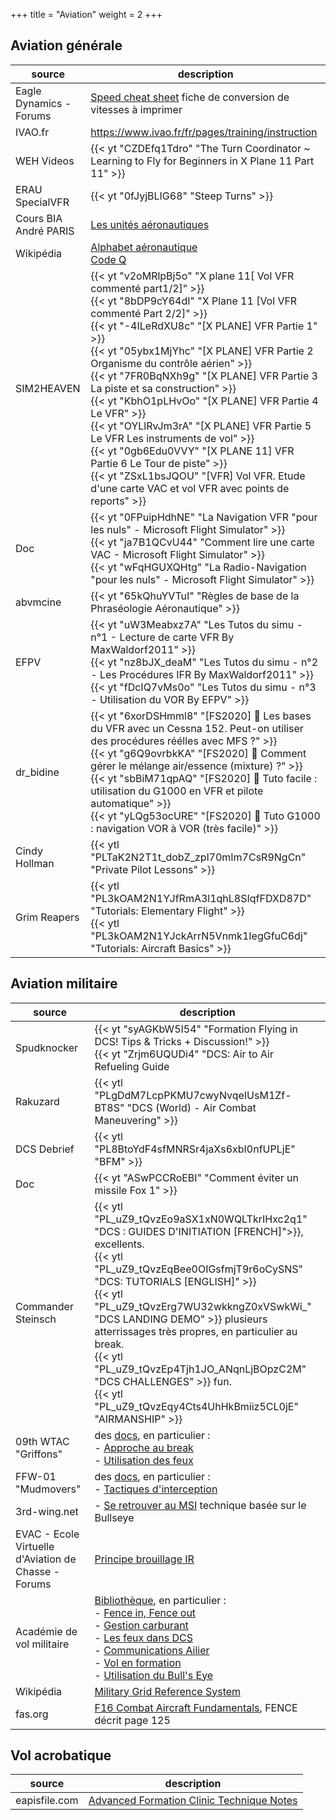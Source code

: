 +++
title = "Aviation"
weight = 2
+++

## Aviation générale
source       | description
------------ | -----------
Eagle Dynamics - Forums | [Speed cheat sheet](https://forums.eagle.ru/showthread.php?t=133980) fiche de conversion de vitesses à imprimer
IVAO.fr | https://www.ivao.fr/fr/pages/training/instruction
WEH Videos   | {{< yt "CZDEfq1Tdro" "The Turn Coordinator ~ Learning to Fly for Beginners in X Plane 11 Part 11" >}}
ERAU SpecialVFR | {{< yt "0fJyjBLIG68" "Steep Turns" >}}
Cours BIA André PARIS | [Les unités aéronautiques](https://www.acriv.org/fichiers/pdf/BIA/04-Navigation-Reglementation-Aeromedecine/Fiche-400-Les_Unites_Aeronautiques.pdf)
Wikipédia | [Alphabet aéronautique](https://fr.vikidia.org/wiki/Alphabet_a%C3%A9ronautique)<br /> [Code Q](https://fr.wikipedia.org/wiki/Code_Q)
SIM2HEAVEN | {{< yt "v2oMRlpBj5o" "X plane 11[ Vol VFR commenté part1/2]" >}}<br />{{< yt "8bDP9cY64dI" "X Plane 11 [Vol VFR commenté Part 2/2]" >}}<br />{{< yt "-4ILeRdXU8c" "[X PLANE] VFR Partie 1" >}}<br />{{< yt "05ybx1MjYhc" "[X PLANE] VFR Partie 2 Organisme du contrôle aérien" >}}<br />{{< yt "7FR0BqNXh9g" "[X PLANE] VFR Partie 3 La piste et sa construction" >}}<br />{{< yt "KbhO1pLHvOo" "[X PLANE] VFR Partie 4 Le VFR" >}}<br />{{< yt "OYLlRvJm3rA" "[X PLANE] VFR Partie 5 Le VFR Les instruments de vol" >}}<br />{{< yt "0gb6Edu0VVY" "[X PLANE 11] VFR Partie 6 Le Tour de piste" >}}<br />{{< yt "ZSxL1bsJQOU" "[VFR] Vol VFR. Etude d'une carte VAC et vol VFR avec points de reports" >}}
Doc | {{< yt "0FPuipHdhNE" "La Navigation VFR "pour les nuls" - Microsoft Flight Simulator" >}}<br />{{< yt "ja7B1QCvU44" "Comment lire une carte VAC - Microsoft Flight Simulator" >}}<br />{{< yt "wFqHGUXQHtg" "La Radio-Navigation "pour les nuls" - Microsoft Flight Simulator" >}}
abvmcine | {{< yt "65kQhuYVTuI" "Règles de base de la Phraséologie Aéronautique" >}}
EFPV | {{< yt "uW3Meabxz7A" "Les Tutos du simu - n°1 - Lecture de carte VFR By MaxWaldorf2011" >}}<br />{{< yt "nz8bJX_deaM" "Les Tutos du simu - n°2 - Les Procédures IFR By MaxWaldorf2011" >}}<br />{{< yt "fDcIQ7vMs0o" "Les Tutos du simu - n°3 - Utilisation du VOR By EFPV" >}}
dr_bidine | {{< yt "6xorDSHmml8" "[FS2020] 🛫 Les bases du VFR avec un Cessna 152. Peut-on utiliser des procédures réélles avec MFS ?" >}}<br />{{< yt "g6Q9ovrbkKA" "[FS2020] 🛫 Comment gérer le mélange air/essence (mixture) ?" >}}<br />{{< yt "sbBiM71qpAQ" "[FS2020] 🛫 Tuto facile : utilisation du G1000 en VFR et pilote automatique" >}}<br />{{< yt "yLQg53ocURE" "[FS2020] 🛫 Tuto G1000 : navigation VOR à VOR (très facile)" >}}
Cindy Hollman | {{< ytl "PLTaK2N2T1t_dobZ_zpl70mIm7CsR9NgCn" "Private Pilot Lessons" >}}
Grim Reapers | {{< ytl "PL3kOAM2N1YJfRmA3l1qhL8SIqfFDXD87D" "Tutorials: Elementary Flight" >}}<br /> {{< ytl "PL3kOAM2N1YJckArrN5Vnmk1IegGfuC6dj" "Tutorials: Aircraft Basics" >}}

## Aviation militaire
source       | description
------------ | -----------
Spudknocker  | {{< yt "syAGKbW5I54" "Formation Flying in DCS! Tips & Tricks + Discussion!" >}}<br /> {{< yt "Zrjm6UQUDi4" "DCS: Air to Air Refueling Guide | The Mental Game | Tips & Tricks" >}}<br />{{< yt "jOB-yVEm3Qg" "DCS World Low Level Penetration & Ridge Crossing Tutorial!" >}}<br />{{< yt "a2F91-RgREM" "SPEED IS LIFE! Tutorial on Surviving DCS World" >}}
Rakuzard     | {{< ytl "PLgDdM7LcpPKMU7cwyNvqeIUsM1Zf-BT8S" "DCS (World) - Air Combat Maneuvering" >}}
DCS Debrief  | {{< ytl "PL8BtoYdF4sfMNRSr4jaXs6xbI0nfUPLjE" "BFM" >}}
Doc          | {{< yt "ASwPCCRoEBI" "Comment éviter un missile Fox 1" >}}
Commander Steinsch | {{< ytl "PL_uZ9_tQvzEo9aSX1xN0WQLTkrIHxc2q1" "DCS : GUIDES D'INITIATION [FRENCH]">}}, excellents.<br /> {{< ytl "PL_uZ9_tQvzEqBee0OIGsfmjT9r6oCySNS" "DCS: TUTORIALS [ENGLISH]" >}}<br /> {{< ytl "PL_uZ9_tQvzErg7WU32wkkngZ0xVSwkWi_" "DCS LANDING DEMO" >}} plusieurs atterrissages très propres, en particulier au break.<br /> {{< ytl "PL_uZ9_tQvzEp4Tjh1JO_ANqnLjBOpzC2M" "DCS CHALLENGES" >}} fun.<br /> {{< ytl "PL_uZ9_tQvzEqy4Cts4UhHkBmiiz5CL0jE" "AIRMANSHIP" >}}
09th WTAC "Griffons" | des [docs](http://www.09thwtac.org/index.php?app=ccs&module=pages&section=pages&id=1&category=14), en particulier :<br />- [Approche au break](http://www.09thwtac.org/index.php?app=ccs&module=pages&section=pages&id=1&record=500)<br /> - [Utilisation des feux](http://www.09thwtac.org/index.php?app=ccs&module=pages&section=pages&id=1&record=498)
FFW-01 "Mudmovers" | des [docs](https://ffw-01.fr/formation/documentation.html), en particulier :<br /> - [Tactiques d'interception](https://www.ffw-01.fr/images/documentation/interne/air-air/tactiques_Interception.pdf)
3rd-wing.net | - [Se retrouver au MSI](https://www.3rd-wing.net/lofiversion/index.php?t11483.html) technique basée sur le Bullseye <br />
EVAC - Ecole Virtuelle d'Aviation de Chasse - Forums | [Principe brouillage IR](http://www.evac-fr.net/forums/lofiversion/index.php?t3047.html)
Académie de vol militaire | [Bibliothèque](http://avm-fr.com/documentations), en particulier : <br /> - [Fence in, Fence out](http://avm-fr.com/wiki/Fence+In+-+Fence+Out) <br /> - [Gestion carburant](http://avm-fr.com/wiki/Gestion+Carburant) <br /> - [Les feux dans DCS](http://avm-fr.com/wiki/Les+feux+dans+Digital+Combat+Simulator) <br /> - [Communications Ailier](http://avm-fr.com/docs/file/34/1-2-1%20Communications%20ailier.pdf)<br /> - [Vol en formation](http://avm-fr.com/docs/file/37/1-2-3%20Vol%20en%20formation.pdf)<br /> - [Utilisation du Bull's Eye](http://avm-fr.com/docs/file/50/3-1-1%20Bullseye.pdf)
Wikipédia    | [Military Grid Reference System](https://en.m.wikipedia.org/wiki/Military_Grid_Reference_System)
fas.org      | [F16 Combat Aircraft Fundamentals](https://fas.org/man/dod-101/sys/ac/docs/16v5.pdf), FENCE décrit page 125

## Vol acrobatique
source       | description
------------ | -----------
eapisfile.com |[Advanced Formation Clinic Technique Notes](https://www.eapisfile.com/Docs/Formation/PPT/Advanced%20Formation%20Clinic%20Technique%20Notes.pdf)
